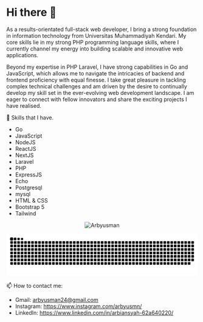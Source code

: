 # Hi there 👋

As a results-orientated full-stack web developer, I bring a strong foundation in information technology from Universitas Muhammadiyah Kendari. My core skills lie in my strong PHP programming language skills, where I currently channel my energy into building scalable and innovative web applications.

Beyond my expertise in PHP Laravel, I have strong capabilities in Go and JavaScript, which allows me to navigate the intricacies of backend and frontend proficiency with equal finesse. I take great pleasure in tackling complex technical challenges and am driven by the desire to continually develop my skill set in the ever-evolving web development landscape. I am eager to connect with fellow innovators and share the exciting projects I have realised.

🌱 Skills that I have.
* Go
* JavaScript
* NodeJS
* ReactJS
* NextJS
* Laravel
* PHP
* ExpressJS
* Echo
* Postgresql
* mysql
* HTML & CSS
* Bootstrap 5
* Tailwind

<p align="center">
  <!-- <img src="https://github-readme-stats.vercel.app/api?username=Arbyusman&show_icons=true&theme=tokyonight" alt="Arbyusman github stats"/> -->
  <img src="https://github-readme-streak-stats.herokuapp.com/?user=Arbyusman&theme=tokyonight" alt="Arbyusman" />
</p>


![](./profile-3d-contrib/github-contribution-grid-snake.svg)


📫 How to contact me:
* Gmail: arbyusman24@gmail.com
* Instagram: https://www.instagram.com/arbyusmn/
* LinkedIn: https://www.linkedin.com/in/arbiansyah-62a640220/



